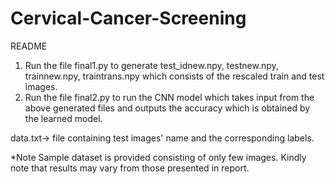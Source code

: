 # Cervical-Cancer-Screening

README

1. Run the file final1.py to generate test_idnew.npy, testnew.npy, trainnew.npy, traintrans.npy which consists of the rescaled train and test images.
2. Run the file final2.py to run the CNN model which takes input from the above generated files and outputs the accuracy which is obtained by the learned model.

data.txt-> file containing test images' name and the corresponding labels.

*Note  	Sample dataset is provided consisting of only few images. Kindly note that results may vary from those presented in report. 
